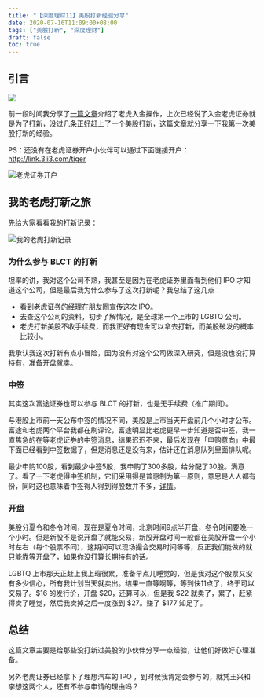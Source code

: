 ```yaml
---
title: "【深度理财11】美股打新经验分享"
date: 2020-07-16T11:09:00+08:00
tags: ["美股打新", "深度理财"] 
draft: false
toc: true
---
```


## 引言

![](https://blog-1251237404.cos.ap-guangzhou.myqcloud.com/shut-up-and-take-my-money.jpg)

前一段时间我分享了[一篇文章](https://blog.forecho.com/financedeep-09.html)介绍了老虎入金操作，上次已经说了入金老虎证券就是为了打新，没过几条正好赶上了一个美股打新，这篇文章就分享一下我第一次美股打新的经验。

PS：还没有在老虎证券开户小伙伴可以通过下面链接开户：<http://link.3li3.com/tiger>

![老虎证券开户](https://blog-1251237404.cos.ap-guangzhou.myqcloud.com/itiger.png!s)

<!--more-->

## 我的老虎打新之旅

先给大家看看我的打新记录：

![我的老虎打新记录](https://blog-1251237404.cos.ap-guangzhou.myqcloud.com/20200716113059.jpg!m)

### 为什么参与 BLCT 的打新

坦率的讲，我对这个公司不熟，我甚至是因为在老虎证券里面看到他们 IPO 才知道这个公司，但是最后我为什么参与了这次打新呢？我总结了这几点：

- 看到老虎证券的经理在朋友圈宣传这次 IPO。
- 去查这个公司的资料，初步了解情况，是全球第一个上市的 LGBTQ 公司。
- 老虎打新美股不收手续费，而我正好有现金可以拿去打新，而美股破发的概率比较小。

我承认我这次打新有点小冒险，因为没有对这个公司做深入研究，但是没也没打算持有，准备开盘就卖。

### 中签

其实这次富途证券也可以参与 BLCT 的打新，也是无手续费（推广期间）。

与港股上市前一天公布中签的情况不同，美股是上市当天开盘前几个小时才公布。富途和老虎两个平台我都在刷评论，富途明显比老虎更早一步知道是否中签，我一直焦急的在等老虎证券的中签消息，结果迟迟不来，最后发现在「申购意向」中最下面已经看到中签数据了，但是消息还是没有来，估计还在消息队列里面排队呢。

最少申购100股，看到最少中签5股，我申购了300多股，给分配了30股。满意了。看了一下老虎得中签机制，它们采用得是普惠制为第一原则，意思是人人都有份，同时这也意味着中签得人得到得股数并不多，[详情](https://www.itiger.com/help/detail/usxgsg)。

### 开盘

美股分夏令和冬令时间，现在是夏令时间，北京时间9点半开盘，冬令时间要晚一个小时。但是新股不是说开盘了就能交易，新股开盘时间一般都在美股开盘一个小时左右（每个股票不同），这期间可以现场撮合交易时间等等，反正我们能做的就只能靠等开盘了，如果你没打算长期持有的话。

LGBTQ 上市那天正赶上我上班很累，准备早点儿睡觉的，但是我对这个股票又没有多少信心，所有我计划当天就卖出。结果一直等啊等，等到快11点了，终于可以交易了。$16 的发行价，开盘 $20，还算可以，但是我 $22 就卖了，累了，赶紧得卖了睡觉，然后我卖掉之后一度涨到 $27。赚了 $177 知足了。

## 总结

这篇文章主要是给那些没打新过美股的小伙伴分享一点经验，让他们好做好心理准备。

另外老虎证券已经拿下了理想汽车的 IPO ，到时候我肯定会参与的，就凭王兴和李想这两个人，还有不参与申请的理由吗？